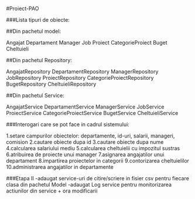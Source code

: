 #Proiect-PAO

###Lista tipuri de obiecte:

##Din pachetul model:

Angajat
Departament
Manager
Job
Proiect
CategorieProiect
Buget
Cheltuieli

##Din pachetul Repository:

AngajatRepository
DepartamentRepository
ManagerRepository
JobRepository
ProiectRepository
CategorieProiectRepository
BugetRepository
CheltuieliRepository
    
##Din pachetul Service:
 
AngajatService
DepartamentService
ManagerService
JobService
ProiectService
CategorieProiectService
BugetService
CheltuieliService
    
###Interogari care se pot face in cadrul sistemului:

1.setare campurilor obiectelor: departamente, id-uri, salarii, manageri, comision
2.cautare obiecte dupa id
3.cautare obiecte dupa nume
4.calcularea salariului mediu
5.calcularea cheltuielii cu impozitul sustras
6.atribuirea de proiecte unui manager
7.asignarea angajatilor unui departament
8.impartirea proiectelor in categorii
9.contorizarea cheltuielilor
10.administrarea angajatilor in departamente
    
    
###Etapa II
-adaugat service-uri de citire/scriere in fisier csv pentru fiecare clasa din pachetul Model
-adaugat Log service pentru monitorizarea actiunilor din service + ora modificarii
